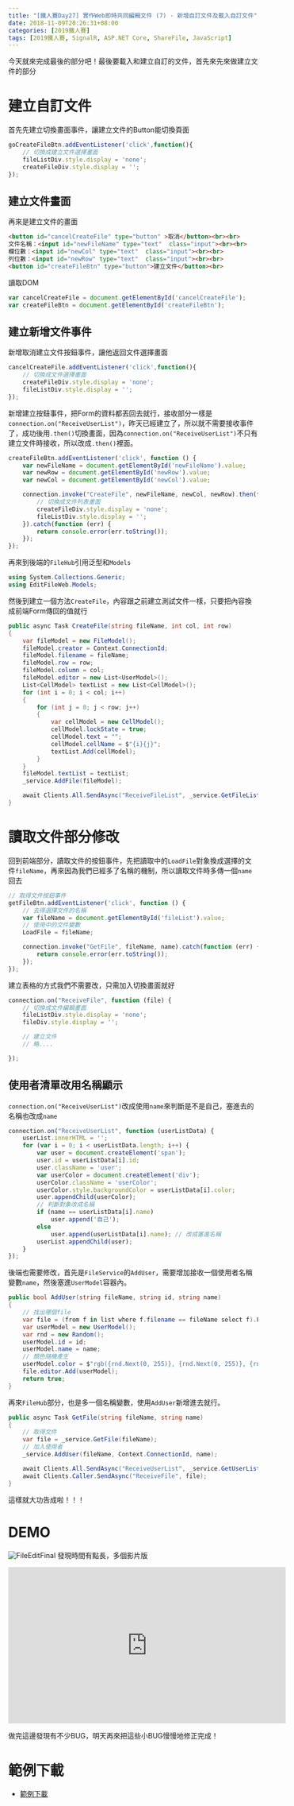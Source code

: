 ```yaml
---
title: "[鐵人賽Day27] 實作Web即時共同編輯文件 (7) - 新增自訂文件及載入自訂文件"
date: 2018-11-09T20:26:31+08:00
categories: [2019鐵人賽]
tags: [2019鐵人賽, SignalR, ASP.NET Core, ShareFile, JavaScript]
---
```

今天就來完成最後的部分吧！最後要載入和建立自訂的文件，首先來先來做建立文件的部分

# 建立自訂文件
首先先建立切換畫面事件，讓建立文件的Button能切換頁面

``` js
goCreateFileBtn.addEventListener('click',function(){
    // 切換成建立文件選擇畫面
    fileListDiv.style.display = 'none';
    createFileDiv.style.display = '';
});
```
## 建立文件畫面
再來是建立文件的畫面
``` html
<button id="cancelCreateFile" type="button" >取消</button><br><br>
文件名稱：<input id="newFileName" type="text"  class="input"><br><br>
欄位數：<input id="newCol" type="text"  class="input"><br><br>
列位數：<input id="newRow" type="text"  class="input"><br><br>
<button id="createFileBtn" type="button">建立文件</button><br>
```
讀取DOM
``` js
var cancelCreateFile = document.getElementById('cancelCreateFile');
var createFileBtn = document.getElementById('createFileBtn');
```
## 建立新增文件事件
新增取消建立文件按鈕事件，讓他返回文件選擇畫面
``` js
cancelCreateFile.addEventListener('click',function(){
    // 切換成文件選擇畫面
    createFileDiv.style.display = 'none';
    fileListDiv.style.display = '';
});
```
新增建立按鈕事件，把Form的資料都丟回去就行，接收部分一樣是`connection.on("ReceiveUserList")`，昨天已經建立了，所以就不需要接收事件了，成功後用`.then()`切換畫面，因為`connection.on("ReceiveUserList")`不只有建立文件時接收，所以改成`.then()`裡面。
``` js
createFileBtn.addEventListener('click', function () {
    var newFileName = document.getElementById('newFileName').value;
    var newRow = document.getElementById('newRow').value;
    var newCol = document.getElementById('newCol').value;

    connection.invoke("CreateFile", newFileName, newCol, newRow).then(function(){
        // 切換成文件列表畫面
        createFileDiv.style.display = 'none';
        fileListDiv.style.display = '';
    }).catch(function (err) {
        return console.error(err.toString());
    });
});
```

再來到後端的`FileHub`引用泛型和`Models`
``` cs
using System.Collections.Generic;
using EditFileWeb.Models;
```
然後到建立一個方法`CreateFile`，內容跟之前建立測試文件一樣，只要把內容換成前端Form傳回的值就行
``` cs
public async Task CreateFile(string fileName, int col, int row)
{
    var fileModel = new FileModel();
    fileModel.creator = Context.ConnectionId;
    fileModel.filename = fileName;
    fileModel.row = row;
    fileModel.column = col;
    fileModel.editor = new List<UserModel>();
    List<CellModel> textList = new List<CellModel>();
    for (int i = 0; i < col; i++)
    {
        for (int j = 0; j < row; j++)
        {
            var cellModel = new CellModel();
            cellModel.lockState = true;
            cellModel.text = "";
            cellModel.cellName = $"{i}{j}";
            textList.Add(cellModel);
        }
    }
    fileModel.textList = textList;
    _service.AddFile(fileModel);

    await Clients.All.SendAsync("ReceiveFileList", _service.GetFileList());
}
```

# 讀取文件部分修改
回到前端部分，讀取文件的按鈕事件，先把讀取中的`LoadFile`對象換成選擇的文件`fileName`，再來因為我們已經多了名稱的機制，所以讀取文件時多傳一個`name`回去
``` js
// 取得文件按鈕事件
getFileBtn.addEventListener('click', function () {
    // 去得選擇文件的名稱
    var fileName = document.getElementById('fileList').value;
    // 使用中的文件變數
    LoadFile = fileName;

    connection.invoke("GetFile", fileName, name).catch(function (err) {
        return console.error(err.toString());
    });
});
```

建立表格的方式我們不需要改，只需加入切換畫面就好
``` js
connection.on("ReceiveFile", function (file) {
    // 切換成文件編輯畫面
    fileListDiv.style.display = 'none';
    fileDiv.style.display = '';

    // 建立文件
    // 略....

});
```
## 使用者清單改用名稱顯示
`connection.on("ReceiveUserList")`改成使用`name`來判斷是不是自己，塞進去的名稱也改成`name`
``` js
connection.on("ReceiveUserList", function (userListData) {
    userList.innerHTML = '';
    for (var i = 0; i < userListData.length; i++) {
        var user = document.createElement('span');
        user.id = userListData[i].id;
        user.className = 'user';
        var userColor = document.createElement('div');
        userColor.className = 'userColor';
        userColor.style.backgroundColor = userListData[i].color;
        user.appendChild(userColor);
        // 判斷對象改成名稱
        if (name == userListData[i].name)
            user.append('自己');
        else
            user.append(userListData[i].name); // 改成塞進名稱
        userList.appendChild(user);
    }
});
```
後端也需要修改，首先是`FileService`的`AddUser`，需要增加接收一個使用者名稱變數`name`，然後塞進`UserModel`容器內。
``` cs
public bool AddUser(string fileName, string id, string name)
{
    // 找出哪個file
    var file = (from f in list where f.filename == fileName select f).FirstOrDefault();
    var userModel = new UserModel();
    var rnd = new Random();
    userModel.id = id;
    userModel.name = name;
    // 顏色隨機產生
    userModel.color = $"rgb({rnd.Next(0, 255)}, {rnd.Next(0, 255)}, {rnd.Next(0, 255)})";
    file.editor.Add(userModel);
    return true;
}
```
再來`FileHub`部分，也是多一個名稱變數，使用`AddUser`新增進去就行。
``` cs
public async Task GetFile(string fileName, string name)
{
    // 取得文件
    var file = _service.GetFile(fileName);
    // 加入使用者
    _service.AddUser(fileName, Context.ConnectionId, name);

    await Clients.All.SendAsync("ReceiveUserList", _service.GetUserList(fileName));
    await Clients.Caller.SendAsync("ReceiveFile", file);
}
```
這樣就大功告成啦！！！

# DEMO
![FileEditFinal](FileEditFinal.gif)
發現時間有點長，多個影片版

<iframe width="560" height="315" src="https://www.youtube.com/embed/fXFrCN7lH7M" frameborder="0" allow="accelerometer; autoplay; encrypted-media; gyroscope; picture-in-picture" allowfullscreen></iframe>

做完這邊發現有不少BUG，明天再來把這些小BUG慢慢地修正完成！


# 範例下載
- [範例下載](https://drive.google.com/file/d/1Lrq5kkinHoa3Zpd7FYdM0rZ4jUw8LBpQ/view?usp=sharing)